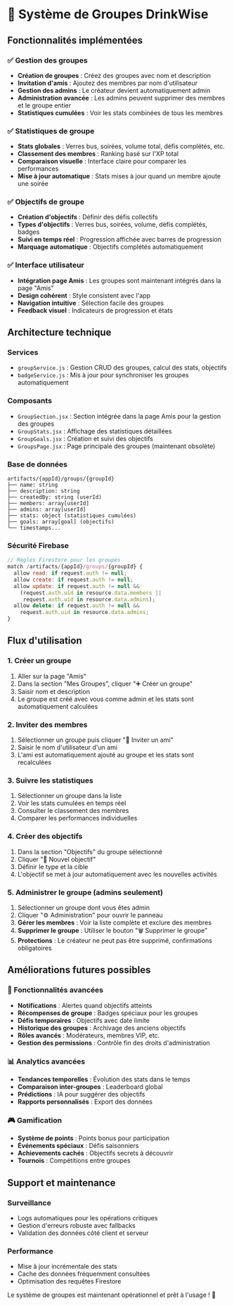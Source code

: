 # 👥 Système de Groupes DrinkWise

## Fonctionnalités implémentées

### ✅ **Gestion des groupes**
- **Création de groupes** : Créez des groupes avec nom et description
- **Invitation d'amis** : Ajoutez des membres par nom d'utilisateur
- **Gestion des admins** : Le créateur devient automatiquement admin
- **Administration avancée** : Les admins peuvent supprimer des membres et le groupe entier
- **Statistiques cumulées** : Voir les stats combinées de tous les membres

### ✅ **Statistiques de groupe**
- **Stats globales** : Verres bus, soirées, volume total, défis complétés, etc.
- **Classement des membres** : Ranking basé sur l'XP total
- **Comparaison visuelle** : Interface claire pour comparer les performances
- **Mise à jour automatique** : Stats mises à jour quand un membre ajoute une soirée

### ✅ **Objectifs de groupe**
- **Création d'objectifs** : Définir des défis collectifs
- **Types d'objectifs** : Verres bus, soirées, volume, défis complétés, badges
- **Suivi en temps réel** : Progression affichée avec barres de progression
- **Marquage automatique** : Objectifs complétés automatiquement

### ✅ **Interface utilisateur**
- **Intégration page Amis** : Les groupes sont maintenant intégrés dans la page "Amis"
- **Design cohérent** : Style consistent avec l'app
- **Navigation intuitive** : Sélection facile des groupes
- **Feedback visuel** : Indicateurs de progression et états

## Architecture technique

### **Services**
- `groupService.js` : Gestion CRUD des groupes, calcul des stats, objectifs
- `badgeService.js` : Mis à jour pour synchroniser les groupes automatiquement

### **Composants**
- `GroupSection.jsx` : Section intégrée dans la page Amis pour la gestion des groupes
- `GroupStats.jsx` : Affichage des statistiques détaillées
- `GroupGoals.jsx` : Création et suivi des objectifs
- `GroupsPage.jsx` : Page principale des groupes (maintenant obsolète)

### **Base de données**
```
artifacts/{appId}/groups/{groupId}
├── name: string
├── description: string
├── createdBy: string (userId)
├── members: array[userId]
├── admins: array[userId] 
├── stats: object (statistiques cumulées)
├── goals: array[goal] (objectifs)
└── timestamps...
```

### **Sécurité Firebase**
```javascript
// Règles Firestore pour les groupes
match /artifacts/{appId}/groups/{groupId} {
  allow read: if request.auth != null;
  allow create: if request.auth != null;
  allow update: if request.auth != null && 
    (request.auth.uid in resource.data.members || 
     request.auth.uid in resource.data.admins);
  allow delete: if request.auth != null && 
    request.auth.uid in resource.data.admins;
}
```

## Flux d'utilisation

### **1. Créer un groupe**
1. Aller sur la page "Amis"
2. Dans la section "Mes Groupes", cliquer "➕ Créer un groupe"
3. Saisir nom et description
4. Le groupe est créé avec vous comme admin et les stats sont automatiquement calculées

### **2. Inviter des membres**
1. Sélectionner un groupe puis cliquer "📨 Inviter un ami"
2. Saisir le nom d'utilisateur d'un ami
3. L'ami est automatiquement ajouté au groupe et les stats sont recalculées

### **3. Suivre les statistiques**
1. Sélectionner un groupe dans la liste
2. Voir les stats cumulées en temps réel
3. Consulter le classement des membres
4. Comparer les performances individuelles

### **4. Créer des objectifs**
1. Dans la section "Objectifs" du groupe sélectionné
2. Cliquer "🎯 Nouvel objectif"
3. Définir le type et la cible
4. L'objectif se met à jour automatiquement avec les nouvelles activités

### **5. Administrer le groupe (admins seulement)**
1. Sélectionner un groupe dont vous êtes admin
2. Cliquer "⚙️ Administration" pour ouvrir le panneau
3. **Gérer les membres** : Voir la liste complète et exclure des membres
4. **Supprimer le groupe** : Utiliser le bouton "🗑️ Supprimer le groupe"
5. **Protections** : Le créateur ne peut pas être supprimé, confirmations obligatoires

## Améliorations futures possibles

### **🔮 Fonctionnalités avancées**
- **Notifications** : Alertes quand objectifs atteints
- **Récompenses de groupe** : Badges spéciaux pour les groupes
- **Défis temporaires** : Objectifs avec date limite
- **Historique des groupes** : Archivage des anciens objectifs
- **Rôles avancés** : Modérateurs, membres VIP, etc.
- **Gestion des permissions** : Contrôle fin des droits d'administration

### **📊 Analytics avancées**
- **Tendances temporelles** : Évolution des stats dans le temps
- **Comparaison inter-groupes** : Leaderboard global
- **Prédictions** : IA pour suggérer des objectifs
- **Rapports personnalisés** : Export des données

### **🎮 Gamification**
- **Système de points** : Points bonus pour participation
- **Événements spéciaux** : Défis saisonniers
- **Achievements cachés** : Objectifs secrets à découvrir
- **Tournois** : Compétitions entre groupes

## Support et maintenance

### **Surveillance**
- Logs automatiques pour les opérations critiques
- Gestion d'erreurs robuste avec fallbacks
- Validation des données côté client et serveur

### **Performance**
- Mise à jour incrémentale des stats
- Cache des données fréquemment consultées
- Optimisation des requêtes Firestore

Le système de groupes est maintenant opérationnel et prêt à l'usage ! 🎉

